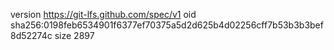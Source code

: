 version https://git-lfs.github.com/spec/v1
oid sha256:0198feb6534901f6377ef70375a5d2d625b4d02256cff7b53b3b3bef8d52274c
size 2897
